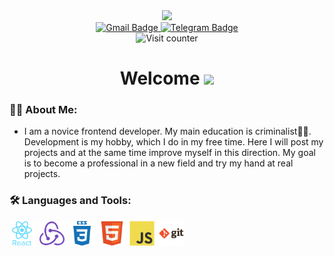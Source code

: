 <div id="header" align="center">
  <img src="https://giffun.ru/wp-content/uploads/2023/02/124c5eb8ddc5882a3975e72b7ac4b8d5bdd4e72ar1-500-322_hq.gif" width="200"/>
</div>
<div id="badges" align="center">
  <a href="https://mail.google.com/mail/u/2/#inbox">
    <img src="https://img.shields.io/badge/Gmail-red?style=for-the-badge&logo=Gmail&logoColor=white" alt="Gmail Badge"/>
  </a>
  <a href="#">
    <img src="https://img.shields.io/badge/Telegram-blue?style=for-the-badge&logo=telegram&logoColor=white" alt="Telegram Badge"/>
  </a>
</div>
<div align="center">
   <img src="https://komarev.com/ghpvc/?username=AyupovTimur&style=flat-square&color=blue" alt="Visit counter"/>
</div>
<h1 align="center">
  Welcome
  <img src="https://media.giphy.com/media/hvRJCLFzcasrR4ia7z/giphy.gif" width="30px"/>
</h1>

### :man_technologist: About Me:

- I am a novice frontend developer. My main education is criminalist:male_detective:.
Development is my hobby, which I do in my free time. 
Here I will post my projects and at the same time improve myself in this direction. 
My goal is to become a professional in a new field and try my hand at real projects.


### :hammer_and_wrench: Languages and Tools:
<div>
  <img src="https://github.com/devicons/devicon/blob/master/icons/react/react-original-wordmark.svg" title="React" alt="React" width="40" height="40"/>&nbsp;
  <img src="https://github.com/devicons/devicon/blob/master/icons/redux/redux-original.svg" title="Redux" alt="Redux " width="40" height="40"/>&nbsp;
  <img src="https://github.com/devicons/devicon/blob/master/icons/css3/css3-plain-wordmark.svg"  title="CSS3" alt="CSS" width="40" height="40"/>&nbsp;
  <img src="https://github.com/devicons/devicon/blob/master/icons/html5/html5-original.svg" title="HTML5" alt="HTML" width="40" height="40"/>&nbsp;
  <img src="https://github.com/devicons/devicon/blob/master/icons/javascript/javascript-original.svg" title="JavaScript" alt="JavaScript" width="40" height="40"/>&nbsp;
  <img src="https://github.com/devicons/devicon/blob/master/icons/git/git-original-wordmark.svg" title="Git" **alt="Git" width="40" height="40"/>
</div>
